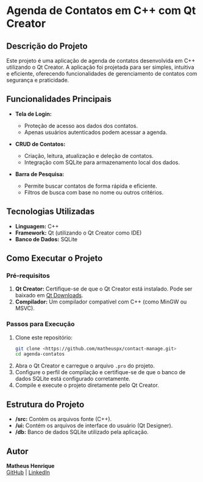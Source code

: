 # Agenda de Contatos em C++ com Qt Creator

## Descrição do Projeto
Este projeto é uma aplicação de agenda de contatos desenvolvida em C++ utilizando o Qt Creator. A aplicação foi projetada para ser simples, intuitiva e eficiente, oferecendo funcionalidades de gerenciamento de contatos com segurança e praticidade.

## Funcionalidades Principais
- **Tela de Login:**
  - Proteção de acesso aos dados dos contatos.
  - Apenas usuários autenticados podem acessar a agenda.

- **CRUD de Contatos:**
  - Criação, leitura, atualização e deleção de contatos.
  - Integração com SQLite para armazenamento local dos dados.

- **Barra de Pesquisa:**
  - Permite buscar contatos de forma rápida e eficiente.
  - Filtros de busca com base no nome ou outros critérios.

## Tecnologias Utilizadas
- **Linguagem:** C++
- **Framework:** Qt (utilizando o Qt Creator como IDE)
- **Banco de Dados:** SQLite

## Como Executar o Projeto

### Pré-requisitos
1. **Qt Creator:** Certifique-se de que o Qt Creator está instalado. Pode ser baixado em [Qt Downloads](https://www.qt.io/download-qt-installer).
2. **Compilador:** Um compilador compatível com C++ (como MinGW ou MSVC).

### Passos para Execução
1. Clone este repositório:
   ```bash
   git clone <https://github.com/matheuspx/contact-manage.git>
   cd agenda-contatos
   ```
2. Abra o Qt Creator e carregue o arquivo `.pro` do projeto.
3. Configure o perfil de compilação e certifique-se de que o banco de dados SQLite está configurado corretamente.
4. Compile e execute o projeto diretamente pelo Qt Creator.

## Estrutura do Projeto
- **/src:** Contém os arquivos fonte (C++).
- **/ui:** Contém os arquivos de interface do usuário (Qt Designer).
- **/db:** Banco de dados SQLite utilizado pela aplicação.

## Autor
**Matheus Henrique**  
[GitHub](https://github.com/matheuspx) | [LinkedIn](https://www.linkedin.com/in/matheus-henri-alcantara/)


